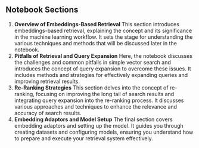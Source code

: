 ## Notebook Sections
1. **Overview of Embeddings-Based Retrieval**
   This section introduces embeddings-based retrieval, explaining the concept and its significance in the machine learning workflow. It sets the stage for understanding the various techniques and methods that will be discussed later in the notebook.
2. **Pitfalls of Retrieval and Query Expansion**
   Here, the notebook discusses the challenges and common pitfalls in simple vector search and introduces the concept of query expansion to overcome these issues. It includes methods and strategies for effectively expanding queries and improving retrieval results.
3. **Re-Ranking Strategies**
   This section delves into the concept of re-ranking, focusing on improving the long tail of search results and integrating query expansion into the re-ranking process. It discusses various approaches and techniques to enhance the relevance and accuracy of search results.
3. **Embedding Adaptors and Model Setup**
   The final section covers embedding adaptors and setting up the model. It guides you through creating datasets and configuring models, ensuring you understand how to prepare and execute your retrieval system effectively.
